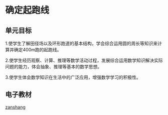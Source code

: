 # 确定起跑线

## 单元目标

1.使学生了解田径场以及环形跑道的基本结构，学会综合运用圆的周长等知识来计算并确定400m跑的起跑线。

2.使学生经历观察、计算、推理等数学活动过程，发展综合运用数学知识解决实际问题的能力，体会抽象、推理等基本的数学思想。

3.使学生体会数学知识在生活中的广泛应用，增强数学学习的积极性。


## 电子教材

<Epep grade="xxsx6a" :pep="1221001601141" :pages="78" :paged="79" ></Epep>

[zanshang](../res/zanshang.md ':include')
